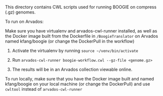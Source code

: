 This directory contains CWL scripts used for running BOOGIE on compress (.gz) genomes.

To run on Arvados:

Make sure you have virtualenv and arvados-cwl-runner installed, as well as the Docker image built from the Dockerfile in `/BoogieTranslator` on Arvados named kfang/boogie (or change the DockerPull in the workflow)

1. Activate the virtualenv by running `source ~/venv/bin/activate`

2. Run `arvados-cwl-runner boogie-workflow.cwl --gz-file <genome.gz>`

3. The results will be in an Arvados collection viewable online.

To run locally, make sure that you have the Docker image built and named kfang/boogie on your local machine (or change the DockerPull) and 
use `cwltool` instead of `arvados-cwl-runner`

